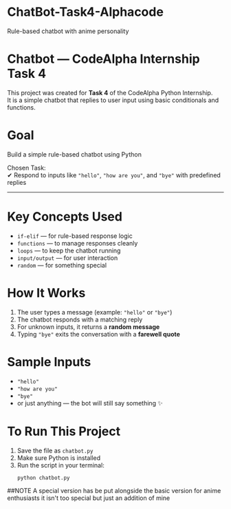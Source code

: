 # ChatBot-Task4-Alphacode
Rule-based chatbot with anime personality

# Chatbot — CodeAlpha Internship Task 4

This project was created for **Task 4** of the CodeAlpha Python Internship.  
It is a simple chatbot that replies to user input using basic conditionals and functions.

# Goal

Build a simple rule-based chatbot using Python

Chosen Task:  
✔ Respond to inputs like `"hello"`, `"how are you"`, and `"bye"` with predefined replies

---

# Key Concepts Used

- `if-elif` — for rule-based response logic  
- `functions` — to manage responses cleanly  
- `loops` — to keep the chatbot running  
- `input/output` — for user interaction  
- `random` — for something special 

# How It Works

1. The user types a message (example: `"hello"` or `"bye"`)
2. The chatbot responds with a matching reply
3. For unknown inputs, it returns a **random message**
4. Typing `"bye"` exits the conversation with a **farewell quote**

# Sample Inputs

- `"hello"`  
- `"how are you"`  
- `"bye"`  
- or just anything — the bot will still say something ✨
  
# To Run This Project

1. Save the file as `chatbot.py`  
2. Make sure Python is installed  
3. Run the script in your terminal:
   ```bash
   python chatbot.py

##NOTE
A special version has be put alongside the basic version for anime enthusiasts it isn't too special but just an addition of mine
